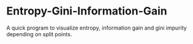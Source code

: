 # Entropy-Gini-Information-Gain
A quick program to visualize entropy, information gain and gini impurity depending on split points.
